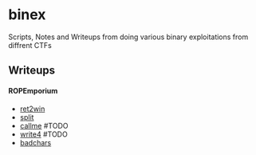 # binex
Scripts, Notes and Writeups from doing various binary exploitations from diffrent CTFs

## Writeups

#### ROPEmporium
- [ret2win](https://iagrant.github.io/rop%20emporium/ret2win/)
- [split](https://iagrant.github.io/rop%20emporium/split/)
- [callme](ROPemporium/2-callme) #TODO
- [write4](ROPemporium/3-write4) #TODO
- [badchars](ROPemporium/4-badchars)
